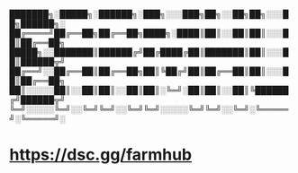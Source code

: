 
███████╗░█████╗░██████╗░███╗░░░███╗██╗░░██╗██╗░░░██╗██████╗░
██╔════╝██╔══██╗██╔══██╗████╗░████║██║░░██║██║░░░██║██╔══██╗
█████╗░░███████║██████╔╝██╔████╔██║███████║██║░░░██║██████╦╝
██╔══╝░░██╔══██║██╔══██╗██║╚██╔╝██║██╔══██║██║░░░██║██╔══██╗
██║░░░░░██║░░██║██║░░██║██║░╚═╝░██║██║░░██║╚██████╔╝██████╦╝
╚═╝░░░░░╚═╝░░╚═╝╚═╝░░╚═╝╚═╝░░░░░╚═╝╚═╝░░╚═╝░╚═════╝░╚═════╝░

#             https://dsc.gg/farmhub
